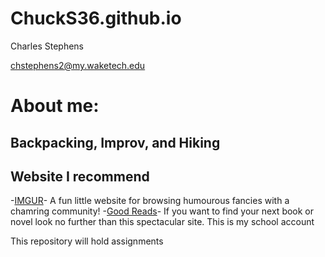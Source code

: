 # ChuckS36.github.io

Charles Stephens

chstephens2@my.waketech.edu

# About me:
## Backpacking, Improv, and Hiking
## Website I recommend
-[IMGUR](https://imgur.com/)- A fun little website for browsing humourous fancies with a chamring community!
  -[Good Reads](https://www.goodreads.com/)- If you want to find your next book or novel look no further than this spectacular site. 
This is my school account 

This repository will hold assignments 

